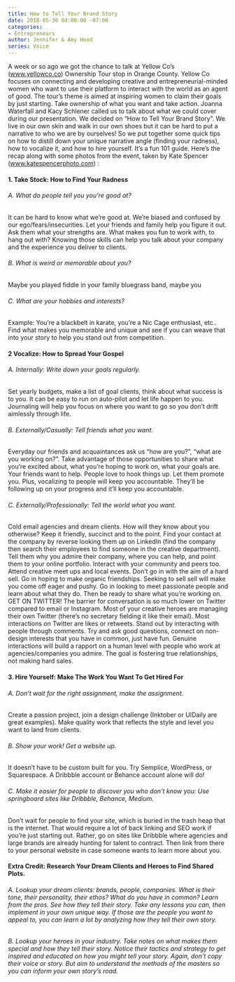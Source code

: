 ```yaml
---
title: How to Tell Your Brand Story
date: 2018-05-30 04:00:00 -07:00
categories:
- Entrepreneurs
author: Jennifer & Amy Hood
series: Voice
---
```


A week or so ago we got the chance to talk at Yellow Co’s (www.yellowco.co) Ownership Tour stop in Orange County. Yellow Co focuses on connecting and developing creative and entrepreneurial-minded women who want to use their platform to interact with the world as an agent of good. The tour’s theme is aimed at inspiring women to claim their goals by just starting. Take ownership of what you want and take action. Joanna Waterfall and Kacy Schlener called us to talk about what we could cover during our presentation. We decided on “How to Tell Your Brand Story”. We live in our own skin and walk in our own shoes but it can be hard to put a narrative to who we are by ourselves! So we put together some quick tips on how to distill down your unique narrative angle (finding your radness), how to vocalize it, and how to hire yourself. It’s a fun 101 guide. Here’s the recap along with some photos from the event, taken by Kate Spencer (www.katespencerphoto.com) :

#### 1. Take Stock: How to Find Your Radness

###### A. What do people tell you you’re good at? 

It can be hard to know what we’re good at. We’re biased and confused by our ego/fears/insecurities. Let your friends and family help you figure it out. Ask them what your strengths are. What makes you fun to work with, to hang out with? Knowing those skills can help you talk about your company and the experience you deliver to clients.

###### B. What is weird or memorable about you? 

Maybe you played fiddle in your family bluegrass band, maybe you

###### C. What are your hobbies and interests? 

Example: You’re a blackbelt in karate, you’re a Nic Cage enthusiast, etc.. Find what makes you memorable and unique and see if you can weave that into your story to help you stand out from competition.

#### 2 Vocalize: How to Spread Your Gospel

###### A. Internally: Write down your goals regularly. 

Set yearly budgets, make a list of goal clients, think about what success is to you. It can be easy to run on auto-pilot and let life happen to you. Journaling will help you focus on where you want to go so you don’t drift aimlessly through life.

###### B. Externally/Casually: Tell friends what you want. 

Everyday our friends and acquaintances ask us “how are you?”, “what are you working on?”. Take advantage of those opportunities to share what you’re excited about, what you’re hoping to work on, what your goals are. Your friends want to help. People love to hook things up. Let them promote you. Plus, vocalizing to people will keep you accountable. They’ll be following up on your progress and it’ll keep you accountable.

###### C. Externally/Professionally: Tell the world what you want. 

Cold email agencies and dream clients. How will they know about you otherwise? Keep it friendly, succinct and to the point. Find your contact at the company by reverse looking them up on LinkedIn (find the company then search their employees to find someone in the creative department). Tell them why you admire their company, where you can help, and point them to your online portfolio.  Interact with your community and peers too. Attend creative meet ups and local events. Don’t go in with the aim of a hard sell. Go in hoping to make organic friendships. Seeking to sell sell will make you come off eager and pushy. Go in looking to meet passionate people and learn about what they do. Then be ready to share what you’re working on. GET ON TWITTER! The barrier for conversation is so much lower on Twitter compared to email or Instagram. Most of your creative heroes are managing their own Twitter (there’s no secretary fielding it like their email). Most interactions on Twitter are likes or retweets. Stand out by interacting with people through comments. Try and ask good questions, connect on non-design interests that you have in common, just have fun. Genuine interactions will build a rapport on a human level with people who work at agencies/companies you admire. The goal is fostering true relationships, not making hard sales.

#### 3. Hire Yourself: Make The Work You Want To Get Hired For

###### A. Don’t wait for the right assignment, make the assignment.

Create a passion project, join a design challenge (Inktober or UIDaily are great examples). Make quality work that reflects the style and level you want to land from clients.

###### B. Show your work! Get a website up. 

It doesn’t have to be custom built for you. Try Semplice, WordPress, or Squarespace. A Dribbble account or Behance account alone will do!

###### C. Make it easier for people to discover you who don’t know you: Use springboard sites like Dribbble, Behance, Medium. 

Don’t wait for people to find your site, which is buried in the trash heap that is the internet. That would require a lot of back linking and SEO work if you’re just starting out. Rather, go on sites like Dribbble where agencies and large brands are already hunting for talent to contract. Then link from there to your personal website in case someone wants to learn more about you.

#### Extra Credit: Research Your Dream Clients and Heroes to Find Shared Plots.

###### A. Lookup your dream clients: brands, people, companies. What is their tone, their personality, their ethos? What do you have in common? Learn from the pros. See how they tell their story. Take any lessons you can, then implement in your own unique way. If those are the people you want to appeal to, you can learn a lot by analyzing how they tell their own story.

###### B. Lookup your heroes in your industry. Take notes on what makes them special and how they tell their story. Notice their tactics and strategy to get inspired and educated on how you might tell your story. Again, don’t copy their voice or story. But aim to understand the methods of the masters so you can inform your own story’s road.